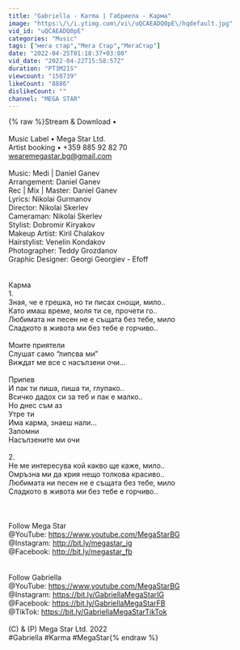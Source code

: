 ```yaml
---
title: "Gabriella - Karma | Габриела - Карма"
image: "https:\/\/i.ytimg.com\/vi\/uQCAEADQ0pE\/hqdefault.jpg"
vid_id: "uQCAEADQ0pE"
categories: "Music"
tags: ["мега стар","Мега Стар","МегаСтар"]
date: "2022-04-25T01:18:37+03:00"
vid_date: "2022-04-22T15:58:57Z"
duration: "PT3M21S"
viewcount: "158739"
likeCount: "8886"
dislikeCount: ""
channel: "MEGA STAR"
---
```

{% raw %}Stream &amp; Download • <br /><br />Music Label • Mega Star Ltd. <br />Artist booking • +359 885 92 82 70 <br />wearemegastar.bg@gmail.com<br /><br />Music: Medi | Daniel Ganev<br />Arrangement: Daniel Ganev<br />Rec | Mix | Master: Daniel Ganev<br />Lyrics: Nikolai Gurmanov<br />Director: Nikolai Skerlev<br />Cameraman: Nikolai Skerlev<br />Stylist: Dobromir Kiryakov<br />Makeup Artist: Kiril Chalakov<br />Hairstylist: Venelin Kondakov<br />Photographer: Teddy Grozdanov<br />Graphic Designer: Georgi Georgiev - Efoff <br /><br /><br />Карма<br />1.<br />Зная, че е грешка, но ти писах снощи, мило..<br />Като имаш време, моля ти се, прочети го..<br />Любимата ни песен не е същата без тебе, мило<br />Сладкото в живота ми без тебе е горчиво..<br /><br />Моите приятели<br />Слушат само “липсва ми”<br />Виждат ме все с насълзени очи…<br /><br />Припев<br />И пак ти пиша, пиша ти, глупако..<br />Всичко дадох си за теб и пак е малко..<br />Но днес съм аз<br />Утре ти<br />Има карма, знаеш нали…<br />Запомни<br />Насълзените ми очи<br /><br />2.<br />Не ме интересува кой какво ще каже, мило..<br />Омръзна ми да крия нещо толкова красиво..<br />Любимата ни песен не е същата без тебе, мило<br />Сладкото в живота ми без тебе е горчиво..<br /><br /><br /><br />Follow Mega Star<br />@YouTube: <a rel="nofollow" target="blank" href="https://www.youtube.com/MegaStarBG">https://www.youtube.com/MegaStarBG</a><br />@Instagram: <a rel="nofollow" target="blank" href="http://bit.ly/megastar_ig">http://bit.ly/megastar_ig</a><br />@Facebook: <a rel="nofollow" target="blank" href="http://bit.ly/megastar_fb">http://bit.ly/megastar_fb</a><br /><br /><br />Follow Gabriella<br />@YouTube: <a rel="nofollow" target="blank" href="https://www.youtube.com/MegaStarBG">https://www.youtube.com/MegaStarBG</a><br />@Instagram: <a rel="nofollow" target="blank" href="https://bit.ly/GabriellaMegaStarIG">https://bit.ly/GabriellaMegaStarIG</a><br />@Facebook: <a rel="nofollow" target="blank" href="https://bit.ly/GabriellaMegaStarFB">https://bit.ly/GabriellaMegaStarFB</a><br />@TikTok: <a rel="nofollow" target="blank" href="https://bit.ly/GabriellaMegaStarTikTok">https://bit.ly/GabriellaMegaStarTikTok</a><br /><br />(C) &amp; (P) Mega Star Ltd. 2022 <br /> #Gabriella #Karma #MegaStar{% endraw %}
